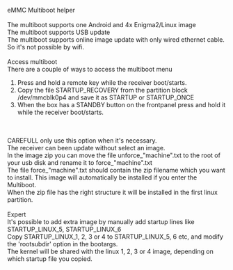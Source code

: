 eMMC Multiboot helper <br />
<br />
The multiboot supports one Android and 4x Enigma2/Linux image <br />
The multiboot supports USB update <br />
The multiboot supports online image update with only wired ethernet cable. So it's not possible by wifi. <br />
<br />
Access multiboot <br />
There are a couple of ways to access the multiboot menu <br />
1. Press and hold a remote key while the receiver boot/starts. <br />
2. Copy the file STARTUP_RECOVERY from the partition block /dev/mmcblk0p4 and save it as STARTUP or STARTUP_ONCE <br />
3. When the box has a STANDBY button on the frontpanel press and hold it while the receiver boot/starts. <br />
<br />
<br />
CAREFULL only use this option when it's necessary. <br />
The receiver can been update without select an image. <br />
In the image zip you can move the file unforce_"machine".txt to the root of your usb disk and rename it to force_"machine".txt <br />
The file force_"machine".txt should contain the zip filename which you want to install. This image will automatically be installed if you enter the Multiboot. <br />
When the zip file has the right structure it will be installed in the first linux partition. <br />
<br />
Expert <br />
It's possible to add extra image by manually add startup lines like STARTUP_LINUX_5, STARTUP_LINUX_6 <br />
Copy STARTUP_LINUX_1, 2, 3 or 4 to STARTUP_LINUX_5, 6 etc, and modify the 'rootsubdir' option in the bootargs. <br />
The kernel will be shared with the linux 1, 2, 3 or 4 image, depending on which startup file you copied. <br />
<br />
<br />

